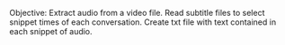 Objective: Extract audio from a video file. Read subtitle files to select snippet times of each conversation. Create txt file with text contained in each snippet of audio.
